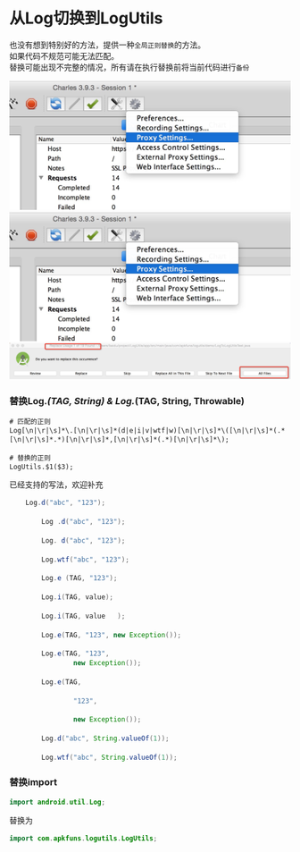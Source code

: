 # 从Log切换到LogUtils

也没有想到特别好的方法，提供一种`全局正则替换`的方法。<br/>
如果代码不规范可能无法匹配。<br/>
替换可能出现不完整的情况，所有请在执行替换前将当前代码进行`备份`

<img src="../screenshot/log/log_step_1.png" width="600px"/><br/>
<img src="../screenshot/log/log_step_2.png" width="600px"/><br/>
<img src="../screenshot/log/log_step_3.png" width="600px"/><br/>

### 替换Log.*(TAG, String)  &  Log.*(TAG, String, Throwable) 

```
# 匹配的正则
Log[\n|\r|\s]*\.[\n|\r|\s]*(d|e|i|v|wtf|w)[\n|\r|\s]*\([\n|\r|\s]*(.*[\n|\r|\s]*.*)[\n|\r|\s]*,[\n|\r|\s]*(.*)[\n|\r|\s]*\);

# 替换的正则
LogUtils.$1($3);
```

已经支持的写法，欢迎补充
```java
	Log.d("abc", "123");

        Log .d("abc", "123");

        Log. d("abc", "123");

        Log.wtf("abc", "123");

        Log.e (TAG, "123");

        Log.i(TAG, value);

        Log.i(TAG, value   );

        Log.e(TAG, "123", new Exception());

        Log.e(TAG, "123",
                new Exception());

        Log.e(TAG,

                "123",

                new Exception());

        Log.d("abc", String.valueOf(1));

        Log.wtf("abc", String.valueOf(1));
```


### 替换import
```java
import android.util.Log;
```

替换为
```java
import com.apkfuns.logutils.LogUtils;
```
